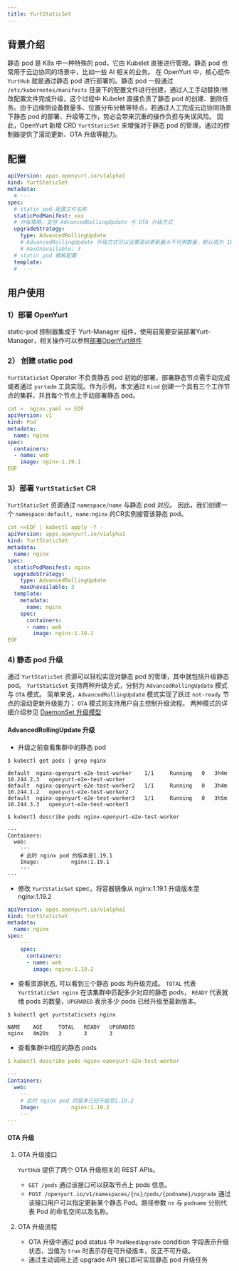 ```yaml
---
title: YurtStaticSet
---
```


## 背景介绍

静态 pod 是 K8s 中一种特殊的 pod，它由 Kubelet 直接进行管理。静态 pod 也常用于云边协同的场景中，比如一些 AI 相关的业务。 在 OpenYurt 中，核心组件
`YurtHub` 就是通过静态 pod 进行部署的。静态 pod 一般通过 `/etc/kubernetes/manifests` 目录下的配置文件进行创建，通过人工手动替换/修改配置文件完成升级，这个过程中 Kubelet
直接负责了静态 pod 的创建、删除任务。由于边缘侧设备数量多、位置分布分散等特点，若通过人工完成云边协同场景下静态 pod 的部署、升级等工作，势必会带来沉重的操作负担与失误风险。
因此，OpenYurt 新增 CRD `YurtStaticSet` 来增强对于静态 pod 的管理，通过的控制器提供了滚动更新、OTA 升级等能力。

## 配置

```yaml
apiVersion: apps.openyurt.io/v1alpha1
kind: YurtStaticSet
metadata:
  # ···
spec:
  # static pod 配置文件名称
  staticPodManifest: xxx
  # 升级策略，支持 AdvancedRollingUpdate 与 OTA 升级方式
  upgradeStrategy:
    type: AdvancedRollingUpdate
    # AdvancedRollingUpdate 升级方式可以设置滚动更新最大不可用数量，默认值为 10%
    # maxUnavailable: 3
  # static pod 模板配置
  template:
  #  ···
```

## 用户使用

### 1）部署 OpenYurt

static-pod 控制器集成于 Yurt-Manager 组件，使用前需要安装部署Yurt-Manager，相关操作可以参照[部署OpenYurt组件](https://openyurt.io/docs/installation/manually-setup/#32-setup-openyurtopenyurt-components)

### 2） 创建 static pod

`YurtStaticSet` Operator 不负责静态 pod 初始的部署，部署静态节点需手动完成或者通过 `yurtadm` 工具实现。作为示例，本文通过 `Kind` 创建一个具有三个工作节点的集群，并且每个节点上手动部署静态 pod。

``` yaml
cat >  nginx.yaml << EOF
apiVersion: v1
kind: Pod
metadata:
  name: nginx
spec:
  containers:
  - name: web
    image: nginx:1.19.1
EOF
```


### 3）部署 `YurtStaticSet` CR

`YurtStaticSet` 资源通过 `namespace/name` 与静态 pod 对应。 因此，我们创建一个 `namespace:default, name:nginx` 的CR实例接管该静态 pod。

``` yaml
cat <<EOF | kubectl apply -f -
apiVersion: apps.openyurt.io/v1alpha1
kind: YurtStaticSet
metadata:
  name: nginx
spec:
  staticPodManifest: nginx
  upgradeStrategy:
    type: AdvancedRollingUpdate
    maxUnavailable: 3
  template:
    metadata:
      name: nginx
    spec:
      containers:
      - name: web
        image: nginx:1.19.1
EOF
```

### 4) 静态 pod 升级

通过 `YurtStaticSet` 资源可以轻松实现对静态 pod 的管理，其中就包括升级静态 pod。 `YurtStaticSet` 支持两种升级方式，分别为 `AdvancedRollingUpdate` 模式与 `OTA` 模式。
简单来说，`AdvancedRollingUpdate` 模式实现了跃过 `not-ready` 节点的滚动更新升级能力； `OTA` 模式则支持用户自主控制升级流程。 两种模式的详细介绍参见 [DaemonSet 升级模型](https://openyurt.io/docs/user-manuals/workload/daemon-pod-updater/#background)

#### AdvancedRollingUpdate 升级
- 升级之前查看集群中的静态 pod
``` shell
$ kubectl get pods | grep nginx

default  nginx-openyurt-e2e-test-worker    1/1     Running   0   3h4m   10.244.2.3   openyurt-e2e-test-worker   
default  nginx-openyurt-e2e-test-worker2   1/1     Running   0   3h4m   10.244.1.2   openyurt-e2e-test-worker2  
default  nginx-openyurt-e2e-test-worker3   1/1     Running   0   3h5m   10.244.3.3   openyurt-e2e-test-worker3  

$ kubectl describe pods nginx-openyurt-e2e-test-worker

···
Containers:
  web:
    ···
    # 此时 nginx pod 的版本是1.19.1
    Image:          nginx:1.19.1
    ···
···
```

- 修改 `YurtStaticSet` spec，将容器镜像从 nginx:1.19.1 升级版本至 nginx:1.19.2
``` yaml
apiVersion: apps.openyurt.io/v1alpha1
kind: YurtStaticSet
metadata:
  name: nginx
spec:
    ···
    spec:
      containers:
      - name: web
        image: nginx:1.19.2

```

- 查看资源状态, 可以看到三个静态 pods 均升级完成。 `TOTAL` 代表 `YurtStaticSet nginx` 在该集群中匹配多少对应的静态 pods， `READY` 代表就绪 pods 的数量，`UPGRADED` 表示多少 pods 已经升级至最新版本。
``` shell
$ kubectl get yurtstaticsets nginx

NAME    AGE     TOTAL   READY   UPGRADED
nginx   4m20s   3       3       3
```

- 查看集群中相应的静态 pods
``` yaml
$ kubectl describe pods nginx-openyurt-e2e-test-worker

···
Containers:
  web:
    ···
    # 此时 nginx pod 的版本已经升级至1.19.2
    Image:          nginx:1.19.2
    ···
···
```

#### OTA 升级

1. OTA 升级接口

   `YurtHub` 提供了两个 OTA 升级相关的 REST APIs。
   - `GET /pods`
   通过该接口可以获取节点上 pods 信息。
   - `POST /openyurt.io/v1/namespaces/{ns}/pods/{podname}/upgrade`
   通过该接口用户可以指定更新某个静态 Pod。路径参数 `ns` 与 `podname` 分别代表 Pod 的命名空间以及名称。

2. OTA 升级流程
   - OTA 升级中通过 pod status 中 `PodNeedUpgrade` condition 字段表示升级状态，当值为 `true` 时表示存在可升级版本，反正不可升级。
   - 通过主动调用上述 upgrade API 接口即可实现静态 pod 升级任务

